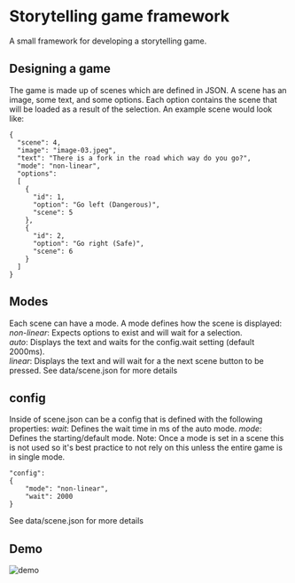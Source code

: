 # Storytelling game framework  
A small framework for developing a storytelling game.  

## Designing a game  
The game is made up of scenes which are defined in JSON. A scene has an image, some text, and some options. Each option contains the scene that will be loaded as a result of the selection. An example scene would look like:    
```
{
  "scene": 4,
  "image": "image-03.jpeg",
  "text": "There is a fork in the road which way do you go?",
  "mode": "non-linear",
  "options":
  [
    {
      "id": 1,
      "option": "Go left (Dangerous)",
      "scene": 5
    },
    {
      "id": 2,
      "option": "Go right (Safe)",
      "scene": 6
    }
  ]
}
```  

## Modes  
Each scene can have a mode. A mode defines how the scene is displayed:
*non-linear*: Expects options to exist and will wait for a selection.  
*auto*: Displays the text and waits for the config.wait setting (default 2000ms).  
*linear*: Displays the text and will wait for a the next scene button to be pressed.
See data/scene.json for more details  

## config
Inside of scene.json can be a config that is defined with the following properties:
*wait*: Defines the wait time in ms of the auto mode.
*mode*: Defines the starting/default mode. Note: Once a mode is set in a scene this is not used so it's best practice to not rely on this unless the entire game is in single mode.
```
"config":
{
    "mode": "non-linear",
    "wait": 2000
}
```  
See data/scene.json for more details  
## Demo  
![demo](https://media.giphy.com/media/3o8dFljDMg8ub3jWGQ/giphy.gif)
